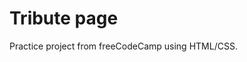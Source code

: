 # Tribute page

Practice project from freeCodeCamp using HTML/CSS.

<!-- 
ToDO

* Curated articles and links...
* Auto fit buttons
* Push content automatically
 -->
